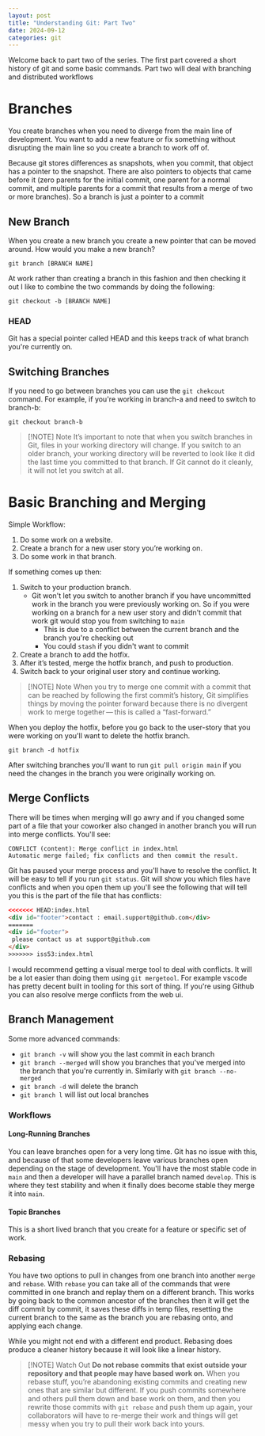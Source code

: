 ```yaml
---
layout: post
title: "Understanding Git: Part Two"
date: 2024-09-12
categories: git
---
```


Welcome back to part two of the series. The first part covered a short history of git and some basic commands. Part two will deal with branching and distributed workflows

# Branches

You create branches when you need to diverge from the main line of development. You want to add a new feature or fix something without disrupting the main line so you create a branch to work off of. 

Because git stores differences as snapshots, when you commit, that object has a pointer to the snapshot. There are also pointers to objects that came before it (zero parents for the initial commit, one parent for a normal commit, and multiple parents for a commit that results from a merge of two or more branches). So a branch is just a pointer to a commit 

## New Branch

When you create a new branch you create a new pointer that can be moved around. How would you make a new branch?
```
git branch [BRANCH NAME]
```

At work rather than creating a branch in this fashion and then checking it out I like to combine the two commands by doing the following:
```
git checkout -b [BRANCH NAME]
```

### HEAD

Git has a special pointer called HEAD and this keeps track of what branch you're currently on. 

## Switching Branches

If you need to go between branches you can use the `git chekcout` command. For example, if you're working in branch-a and need to switch to branch-b:
```
git checkout branch-b
```


> [!NOTE] Note
> It’s important to note that when you switch branches in Git, files in your working directory will change. If you switch to an older branch, your working directory will be reverted to look like it did the last time you committed to that branch. If Git cannot do it cleanly, it will not let you switch at all.


# Basic Branching and Merging

Simple Workflow:
1. Do some work on a website.
2. Create a branch for a new user story you’re working on.
3. Do some work in that branch.

If something comes up then:
1. Switch to your production branch.
	* Git won't let you switch to another branch if you have uncommitted work in the branch you were previously working on. So if you were working on a branch for a new user story and didn't commit that work git would stop you from switching to `main`
		* This is due to a conflict between the current branch and the branch you're checking out
		* You could `stash` if you didn't want to commit
1. Create a branch to add the hotfix.
2. After it’s tested, merge the hotfix branch, and push to production.
3. Switch back to your original user story and continue working.


> [!NOTE] Note
> When you try to merge one commit with a commit that can be reached by following the first commit’s history, Git simplifies things by moving the pointer forward because there is no divergent work to merge together — this is called a “fast-forward.”

When you deploy the hotfix, before you go back to the user-story that you were working on you'll want to delete the hotfix branch. 
```
git branch -d hotfix
```

After switching branches you'll want to run `git pull origin main` if you need the changes in the branch you were originally working on. 

## Merge Conflicts

There will be times when merging will go awry and if you changed some part of a file that your coworker also changed in another branch you will run into merge conflicts. You'll see:
```console
CONFLICT (content): Merge conflict in index.html
Automatic merge failed; fix conflicts and then commit the result.
```
Git has paused your merge process and you'll have to resolve the conflict. It will be easy to tell if you run `git status`. Git will show you which files have conflicts and when you open them up you'll see the following that will tell you this is the part of the file that has conflicts:
```html
<<<<<<< HEAD:index.html
<div id="footer">contact : email.support@github.com</div>
=======
<div id="footer">
 please contact us at support@github.com
</div>
>>>>>>> iss53:index.html
```

I would recommend getting a visual merge tool to deal with conflicts. It will be a lot easier than doing them using `git mergetool`. For example vscode has pretty decent built in tooling for this sort of thing. If you're using Github you can also resolve merge conflicts from the web ui.

## Branch Management

Some more advanced commands:
* `git branch -v` will show you the last commit in each branch
* `git branch --merged` will show you branches that you've merged into the branch that you're currently in. Similarly with `git branch --no-merged`
* `git branch -d` will delete the branch
* `git branch l` will list out local branches

### Workflows

#### Long-Running Branches

You can leave branches open for a very long time. Git has no issue with this, and because of that some developers leave various branches open depending on the stage of development. You'll have the most stable code in `main` and then a developer will have a parallel branch named `develop`. This is where they test stability and when it finally does become stable they merge it into `main`.

#### Topic Branches

This is a short lived branch that you create for a feature or specific set of work. 

### Rebasing

You have two options to pull in changes from one branch into another `merge` and `rebase`. With `rebase` you can take all of the commands that were committed in one branch and replay them on a different branch. This works by going back to the common ancestor of the branches then it will get the diff commit by commit, it saves these diffs in temp files, resetting the current branch to the same as the branch you are rebasing onto, and applying each change. 

While you might not end with a different end product. Rebasing does produce a cleaner history because it will look like a linear history. 

> [!NOTE] Watch Out
> **Do not rebase commits that exist outside your repository and that people may have based work on.** When you rebase stuff, you’re abandoning existing commits and creating new ones that are similar but different. If you push commits somewhere and others pull them down and base work on them, and then you rewrite those commits with `git rebase` and push them up again, your collaborators will have to re-merge their work and things will get messy when you try to pull their work back into yours.

